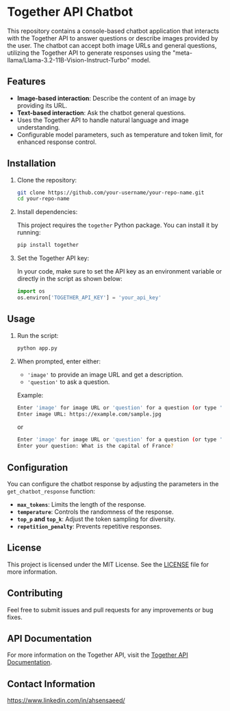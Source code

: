 # Together API Chatbot

This repository contains a console-based chatbot application that interacts with the Together API to answer questions or describe images provided by the user. The chatbot can accept both image URLs and general questions, utilizing the Together API to generate responses using the "meta-llama/Llama-3.2-11B-Vision-Instruct-Turbo" model.

## Features

- **Image-based interaction**: Describe the content of an image by providing its URL.
- **Text-based interaction**: Ask the chatbot general questions.
- Uses the Together API to handle natural language and image understanding.
- Configurable model parameters, such as temperature and token limit, for enhanced response control.

## Installation

1. Clone the repository:

   ```bash
   git clone https://github.com/your-username/your-repo-name.git
   cd your-repo-name
   ```
2. Install dependencies:

   This project requires the `together` Python package. You can install it by running:

   ```bash
   pip install together
   ```
3. Set the Together API key:

   In your code, make sure to set the API key as an environment variable or directly in the script as shown below:

   ```python
   import os
   os.environ['TOGETHER_API_KEY'] = 'your_api_key'
   ```

## Usage

1. Run the script:

   ```bash
   python app.py
   ```
2. When prompted, enter either:

   - `'image'` to provide an image URL and get a description.
   - `'question'` to ask a question.

   Example:

   ```bash
   Enter 'image' for image URL or 'question' for a question (or type 'exit' to quit): image
   Enter image URL: https://example.com/sample.jpg
   ```

   or

   ```bash
   Enter 'image' for image URL or 'question' for a question (or type 'exit' to quit): question
   Enter your question: What is the capital of France?
   ```

## Configuration

You can configure the chatbot response by adjusting the parameters in the `get_chatbot_response` function:

- **`max_tokens`**: Limits the length of the response.
- **`temperature`**: Controls the randomness of the response.
- **`top_p` and `top_k`**: Adjust the token sampling for diversity.
- **`repetition_penalty`**: Prevents repetitive responses.

## License

This project is licensed under the MIT License. See the [LICENSE](LICENSE) file for more information.

## Contributing

Feel free to submit issues and pull requests for any improvements or bug fixes.

## API Documentation

For more information on the Together API, visit the [Together API Documentation](https://docs.together.com/).

## Contact Information

https://www.linkedin.com/in/ahsensaeed/
